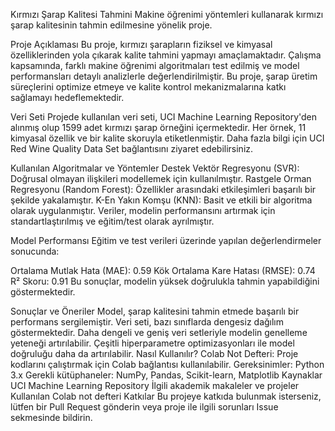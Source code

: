 Kırmızı Şarap Kalitesi Tahmini
Makine öğrenimi yöntemleri kullanarak kırmızı şarap kalitesinin tahmin edilmesine yönelik proje.

Proje Açıklaması
Bu proje, kırmızı şarapların fiziksel ve kimyasal özelliklerinden yola çıkarak kalite tahmini yapmayı amaçlamaktadır. Çalışma kapsamında, farklı makine öğrenimi algoritmaları test edilmiş ve model performansları detaylı analizlerle değerlendirilmiştir. Bu proje, şarap üretim süreçlerini optimize etmeye ve kalite kontrol mekanizmalarına katkı sağlamayı hedeflemektedir.

Veri Seti
Projede kullanılan veri seti, UCI Machine Learning Repository'den alınmış olup 1599 adet kırmızı şarap örneğini içermektedir. Her örnek, 11 kimyasal özellik ve bir kalite skoruyla etiketlenmiştir. Daha fazla bilgi için UCI Red Wine Quality Data Set bağlantısını ziyaret edebilirsiniz.

Kullanılan Algoritmalar ve Yöntemler
Destek Vektör Regresyonu (SVR): Doğrusal olmayan ilişkileri modellemek için kullanılmıştır.
Rastgele Orman Regresyonu (Random Forest): Özellikler arasındaki etkileşimleri başarılı bir şekilde yakalamıştır.
K-En Yakın Komşu (KNN): Basit ve etkili bir algoritma olarak uygulanmıştır.
Veriler, modelin performansını artırmak için standartlaştırılmış ve eğitim/test olarak ayrılmıştır.

Model Performansı
Eğitim ve test verileri üzerinde yapılan değerlendirmeler sonucunda:

Ortalama Mutlak Hata (MAE): 0.59
Kök Ortalama Kare Hatası (RMSE): 0.74
R² Skoru: 0.91
Bu sonuçlar, modelin yüksek doğrulukla tahmin yapabildiğini göstermektedir.

Sonuçlar ve Öneriler
Model, şarap kalitesini tahmin etmede başarılı bir performans sergilemiştir.
Veri seti, bazı sınıflarda dengesiz dağılım göstermektedir. Daha dengeli ve geniş veri setleriyle modelin genelleme yeteneği artırılabilir.
Çeşitli hiperparametre optimizasyonları ile model doğruluğu daha da artırılabilir.
Nasıl Kullanılır?
Colab Not Defteri: Proje kodlarını çalıştırmak için Colab bağlantısı kullanılabilir.
Gereksinimler:
Python 3.x
Gerekli kütüphaneler: NumPy, Pandas, Scikit-learn, Matplotlib
Kaynaklar
UCI Machine Learning Repository
İlgili akademik makaleler ve projeler
Kullanılan Colab not defteri
Katkılar
Bu projeye katkıda bulunmak isterseniz, lütfen bir Pull Request gönderin veya proje ile ilgili sorunları Issue sekmesinde bildirin.
